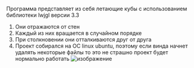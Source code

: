 Программа представляет из себя летающие кубы с использованием библиотеки lwjgl версии 3.3
1) Они отражаются от стен
2) Каждый из них вращается в случайном порядке
3) При столкновении они отталкиваются друг от друга
4) Проект собирался на ОС linux ubuntu, поэтому
если винда начнет удалять некоторые файлы то это не страшно
проект будет нормально работать
![изображение](https://user-images.githubusercontent.com/58427888/147199311-6fb5f46f-f1d8-4085-b3e7-14bddbb192b9.png)
